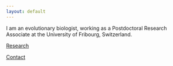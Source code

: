 ```yaml
---
layout: default
---
```


I am an evolutionary biologist, working as a Postdoctoral Research Associate at the University of Fribourg, Switzerland. 

[Research](./Research.html)

[Contact](./Contact.html)